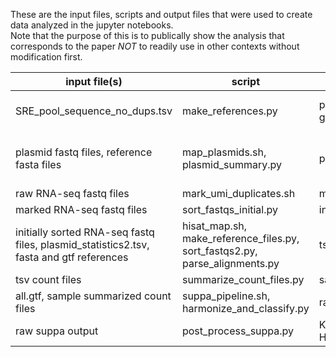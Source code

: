 These are the input files, scripts and output files that were used to create data analyzed in the jupyter notebooks.  
Note that the purpose of this is to publically show the analysis that corresponds to the paper _NOT_ to readily use in other contexts without modification first.

|input file(s) | script | output | notes |
|---|---|---|---|
| SRE_pool_sequence_no_dups.tsv | make_references.py | plasmid and RNA-seq fasta files, gtf files | outputs can be concatenated into fasta and gtf files with all references "all.fa", "all.gtf" |
| plasmid fastq files, reference fasta files | map_plasmids.sh, plasmid_summary.py | plasmid_statistics2.tsv | 1o_plasmid_VAFs.tsv and 2o_plasmid_quantifications.tsv are just selected columns from this table|
| raw RNA-seq fastq files | mark_umi_duplicates.sh | marked RNA-seq fastq files | |
| marked RNA-seq fastq files | sort_fastqs_initial.py | initially sorted RNA-seq fastqs | |
| initially sorted RNA-seq fastq files, plasmid_statistics2.tsv, fasta and gtf references | hisat_map.sh, make_reference_files.py, sort_fastqs2.py, parse_alignments.py | tsv count files | |
| tsv count files | summarize_count_files.py | sample summarized count files | |
| all.gtf, sample summarized count files | suppa_pipeline.sh, harmonize_and_classify.py | raw suppa output | |  
| raw suppa output | post_process_suppa.py | K562_suppa_postprocessed.tsv, HepG2_suppa_postprocessed.tsv | | 
